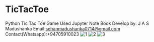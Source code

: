 # TicTacToe
Python Tic Tac Toe Game
Used Jupyter Note Book
Develop by: J A S Madushanka
Email:sehanmadushanka0714@gmail.com
Contact(Whatsapp):+94705910023
![1](https://user-images.githubusercontent.com/43729924/196339767-2f19be3e-c1d1-45f0-8e82-8f983d24c4de.JPG)
![2](https://user-images.githubusercontent.com/43729924/196339770-d3198a52-958e-4add-a0b1-cf829deb7c6f.JPG)
![3](https://user-images.githubusercontent.com/43729924/196339772-35a2c8ed-ecbd-4508-a717-9ce2a8756952.JPG)
